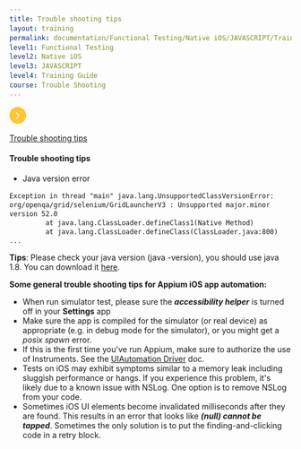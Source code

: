 ```yaml
---
title: Trouble shooting tips
layout: training
permalink: documentation/Functional Testing/Native iOS/JAVASCRIPT/Training Guide/Trouble Shooting/Trouble shooting tips
level1: Functional Testing
level2: Native iOS
level3: JAVASCRIPT
level4: Training Guide
course: Trouble Shooting
---
```

<div class="sidebar">
<div class="training-doc-link">
<div class ="training-doc-link-left">
<img class="training-doc-link-left__img" src="/images/training/actived.png" srcset="/images/training/actived%402x.png 2x, /images/training/actived%403x.png 3x" /></div>
<p class="training-doc-link__text">
<a class="training-doc-link__text-current" href="./Trouble shooting tips">Trouble shooting tips</a></p>
</div>
</div>
<div class="training-doc-nav-btn">
</div>
<div class="training-content markdown">
<h4>Trouble shooting tips</h4>
<ul>
<li>Java version error</li>
</ul>
<pre><code class="language-bash">Exception in thread &quot;main&quot; java.lang.UnsupportedClassVersionError: org/openqa/grid/selenium/GridLauncherV3 : Unsupported major.minor version 52.0
         at java.lang.ClassLoader.defineClass1(Native Method)
         at java.lang.ClassLoader.defineClass(ClassLoader.java:800)
...
</code></pre>
<p><strong>Tips</strong>: Please check your java version (java -version), you should use java 1.8. You can download it <a href="http://www.oracle.com/technetwork/java/javase/downloads/jdk8-downloads-2133151.html">here</a>.</p>
<p><strong>Some general trouble shooting tips for Appium iOS app automation:</strong></p>
<ul>
<li>When run simulator test, please sure the <strong><em>accessibility helper</em></strong> is turned off in your <strong>Settings</strong> app</li>
<li>Make sure the app is compiled for the simulator (or real device) as appropriate (e.g. in debug mode for the simulator), or you might get a  <em>posix spawn</em>  error.</li>
<li>If this is the first time you've run Appium, make sure to authorize the use of Instruments. See the  <a href="http://appium.io/docs/en/drivers/ios-uiautomation/index.html">UIAutomation Driver</a>  doc.</li>
<li>Tests on iOS may exhibit symptoms similar to a memory leak including sluggish performance or hangs. If you experience this problem, it's likely due to a known issue with NSLog. One option is to remove NSLog from your code.</li>
<li>Sometimes iOS UI elements become invalidated milliseconds after they are found. This results in an error that looks like <strong><em>(null) cannot be tapped</em></strong>. Sometimes the only solution is to put the finding-and-clicking code in a retry block.</li>
</ul>
</div>
<div class="training-doc-nav-btn">
</div>
